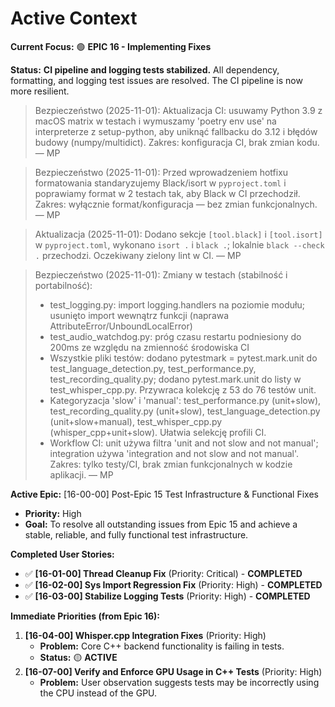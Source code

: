 # Active Context

**Current Focus:** 🟢 **EPIC 16 - Implementing Fixes**

**Status:** **CI pipeline and logging tests stabilized.** All dependency, formatting, and logging test issues are resolved. The CI pipeline is now more resilient.

> Bezpieczeństwo (2025-11-01): Aktualizacja CI: usuwamy Python 3.9 z macOS matrix w testach i wymuszamy 'poetry env use' na interpreterze z setup-python, aby uniknąć fallbacku do 3.12 i błędów budowy (numpy/multidict). Zakres: konfiguracja CI, brak zmian kodu. — MP

> Bezpieczeństwo (2025-11-01): Przed wprowadzeniem hotfixu formatowania standaryzujemy Black/isort w `pyproject.toml` i poprawiamy format w 2 testach tak, aby Black w CI przechodził. Zakres: wyłącznie format/konfiguracja — bez zmian funkcjonalnych. — MP

> Aktualizacja (2025-11-01): Dodano sekcje `[tool.black]` i `[tool.isort]` w `pyproject.toml`, wykonano `isort .` i `black .`; lokalnie `black --check .` przechodzi. Oczekiwany zielony lint w CI. — MP

> Bezpieczeństwo (2025-11-01): Zmiany w testach (stabilność i portabilność):
> - test_logging.py: import logging.handlers na poziomie modułu; usunięto import wewnątrz funkcji (naprawa AttributeError/UnboundLocalError)
> - test_audio_watchdog.py: próg czasu restartu podniesiony do 200ms ze względu na zmienność środowiska CI
> - Wszystkie pliki testów: dodano pytestmark = pytest.mark.unit do test_language_detection.py, test_performance.py, test_recording_quality.py; dodano pytest.mark.unit do listy w test_whisper_cpp.py. Przywraca kolekcję z 53 do 76 testów unit.
> - Kategoryzacja 'slow' i 'manual': test_performance.py (unit+slow), test_recording_quality.py (unit+slow), test_language_detection.py (unit+slow+manual), test_whisper_cpp.py (whisper_cpp+unit+slow). Ułatwia selekcję profili CI.
> - Workflow CI: unit używa filtra 'unit and not slow and not manual'; integration używa 'integration and not slow and not manual'.
> Zakres: tylko testy/CI, brak zmian funkcjonalnych w kodzie aplikacji. — MP

**Active Epic:** [16-00-00] Post-Epic 15 Test Infrastructure & Functional Fixes
- **Priority:** High
- **Goal:** To resolve all outstanding issues from Epic 15 and achieve a stable, reliable, and fully functional test infrastructure.

**Completed User Stories:**
- ✅ **[16-01-00] Thread Cleanup Fix** (Priority: Critical) - **COMPLETED**
- ✅ **[16-02-00] Sys Import Regression Fix** (Priority: High) - **COMPLETED**
- ✅ **[16-03-00] Stabilize Logging Tests** (Priority: High) - **COMPLETED**

**Immediate Priorities (from Epic 16):**
1.  **[16-04-00] Whisper.cpp Integration Fixes** (Priority: High)
    -   **Problem:** Core C++ backend functionality is failing in tests.
    -   **Status:** 🟡 **ACTIVE**
2.  **[16-07-00] Verify and Enforce GPU Usage in C++ Tests** (Priority: High)
    -   **Problem:** User observation suggests tests may be incorrectly using the CPU instead of the GPU.
